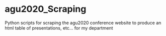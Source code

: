 # agu2020_Scraping
Python scripts for scraping the agu2020 conference website to produce an html table of presentations, etc... for my department
